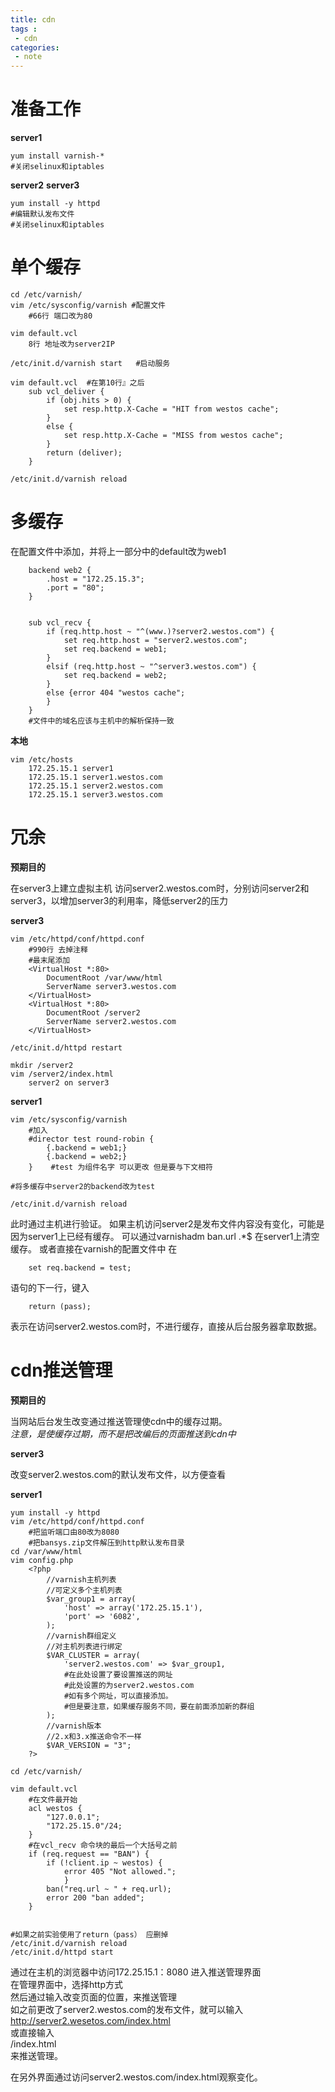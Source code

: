 ```yaml
---
title: cdn
tags :
 - cdn
categories:
 - note
---
```


# 准备工作

**server1**

    yum install varnish-*
    #关闭selinux和iptables

**server2**
**server3**

    yum install -y httpd
    #编辑默认发布文件
    #关闭selinux和iptables

<!--more-->
# 单个缓存

    cd /etc/varnish/
    vim /etc/sysconfig/varnish #配置文件
        #66行 端口改为80
        
    vim default.vcl   
        8行 地址改为server2IP
        
    /etc/init.d/varnish start   #启动服务
    
    vim default.vcl  #在第10行』之后
        sub vcl_deliver {
            if (obj.hits > 0) {
                set resp.http.X-Cache = "HIT from westos cache";
            }
            else {
                set resp.http.X-Cache = "MISS from westos cache";
            }
            return (deliver);
        }

    /etc/init.d/varnish reload


# 多缓存

在配置文件中添加，并将上一部分中的default改为web1

        backend web2 {
            .host = "172.25.15.3";
            .port = "80";
        }


        sub vcl_recv {
            if (req.http.host ~ "^(www.)?server2.westos.com") {
                set req.http.host = "server2.westos.com";
                set req.backend = web1;
            } 
            elsif (req.http.host ~ "^server3.westos.com") {
                set req.backend = web2;
            } 
            else {error 404 "westos cache";
            }
        }
        #文件中的域名应该与主机中的解析保持一致

**本地**  
    
    vim /etc/hosts
        172.25.15.1 server1
        172.25.15.1 server1.westos.com
        172.25.15.1 server2.westos.com
        172.25.15.1 server3.westos.com

# 冗余 

**预期目的**

在server3上建立虚拟主机 访问server2.westos.com时，分别访问server2和server3，以增加server3的利用率，降低server2的压力


**server3**

    vim /etc/httpd/conf/httpd.conf 
        #990行 去掉注释
        #最末尾添加
        <VirtualHost *:80>
            DocumentRoot /var/www/html
            ServerName server3.westos.com
        </VirtualHost>
        <VirtualHost *:80>
            DocumentRoot /server2
            ServerName server2.westos.com
        </VirtualHost>

    /etc/init.d/httpd restart

    mkdir /server2
    vim /server2/index.html 
	    server2 on server3

**server1**

    vim /etc/sysconfig/varnish 
        #加入 	
        #director test round-robin {
            {.backend = web1;}
            {.backend = web2;}
        }    #test 为组件名字 可以更改 但是要与下文相符

	#将多缓存中server2的backend改为test

    /etc/init.d/varnish reload

此时通过主机进行验证。
如果主机访问server2是发布文件内容没有变化，可能是因为server1上已经有缓存。
可以通过varnishadm ban.url .*$ 在server1上清空缓存。
或者直接在varnish的配置文件中
在
        
        set req.backend = test;
语句的下一行，键入

        return (pass);
表示在访问server2.westos.com时，不进行缓存，直接从后台服务器拿取数据。


# cdn推送管理

**预期目的**

当网站后台发生改变通过推送管理使cdn中的缓存过期。   
*注意，是使缓存过期，而不是把改编后的页面推送到cdn中*

**server3**

改变server2.westos.com的默认发布文件，以方便查看

**server1** 

    yum install -y httpd
    vim /etc/httpd/conf/httpd.conf 
        #把监听端口由80改为8080
        #把bansys.zip文件解压到http默认发布目录
    cd /var/www/html
    vim config.php
        <?php
            //varnish主机列表
            //可定义多个主机列表
            $var_group1 = array(
                'host' => array('172.25.15.1'),
                'port' => '6082',
            );
            //varnish群组定义
            //对主机列表进行绑定
            $VAR_CLUSTER = array(
                'server2.westos.com' => $var_group1,        
                #在此处设置了要设置推送的网址
                #此处设置的为server2.westos.com
                #如有多个网址，可以直接添加。
                #但是要注意，如果缓存服务不同，要在前面添加新的群组
            );
            //varnish版本
            //2.x和3.x推送命令不一样
            $VAR_VERSION = "3";
        ?>
            
    cd /etc/varnish/
            
    vim default.vcl
        #在文件最开始
        acl westos {
            "127.0.0.1";
            "172.25.15.0"/24;
        }
        #在vcl_recv 命令块的最后一个大括号之前
        if (req.request == "BAN") {
            if (!client.ip ~ westos) {
                error 405 "Not allowed.";
                }
            ban("req.url ~ " + req.url);
            error 200 "ban added";
        }


    #如果之前实验使用了return（pass） 应删掉
    /etc/init.d/varnish reload
    /etc/init.d/httpd start


通过在主机的浏览器中访问172.25.15.1：8080 进入推送管理界面   
在管理界面中，选择http方式   
然后通过输入改变页面的位置，来推送管理   
如之前更改了server2.westos.com的发布文件，就可以输入   
http://server2.wesetos.com/index.html   
或直接输入   
/index.html   
来推送管理。


在另外界面通过访问server2.westos.com/index.html观察变化。






